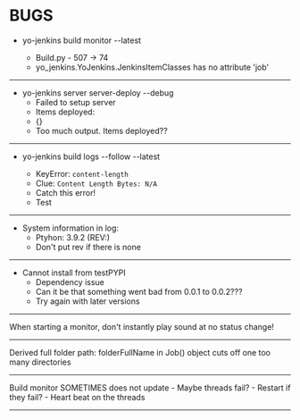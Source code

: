 # BUGS


- yo-jenkins build monitor <some job-PR-448> --latest
  - Build.py - 507 -> 74
  - yo_jenkins.YoJenkins.JenkinsItemClasses has no attribute 'job'


--------------------------------------------------

- yo-jenkins server server-deploy --debug
    - Failed to setup server
    - Items deployed:
    - {}
    - Too much output. Items deployed??


--------------------------------------------------


- yo-jenkins build logs --follow <JOB> --latest
    - KeyError: `content-length`
    - Clue: `Content Length Bytes: N/A`
    - Catch this error! 
    - Test


--------------------------------------------------


- System information in log:
  - Ptyhon: 3.9.2 (REV:)
  - Don't put rev if there is none


--------------------------------------------------


- Cannot install from testPYPI
    - Dependency issue
    - Can it be that something went bad from 0.0.1 to 0.0.2???
    - Try again with later versions


--------------------------------------------------


When starting a monitor, don't instantly play sound
at no status change!


--------------------------------------------------


Derived full folder path: folderFullName
in Job() object cuts off one too many directories


--------------------------------------------------


Build monitor SOMETIMES does not update
    - Maybe threads fail?
    - Restart if they fail?
    - Heart beat on the threads


--------------------------------------------------
